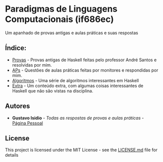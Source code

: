 # Paradigmas de Linguagens Computacionais (if686ec)

Um apanhado de provas antigas e aulas práticas e suas respostas

## Índice:

* [Provas](https://github.com/gustavoisidio/PLC/tree/master/Provas) - Provas antigas de Haskell feitas pelo professor André Santos e resolvidas por mim.
* [APs](https://github.com/gustavoisidio/PLC/tree/master/APs) - Questões de aulas práticas feitas por monitores e respondidas por mim.
* [Algoritmos](https://github.com/gustavoisidio/PLC/tree/master/Algoritmos) - Uma série de algoritmos interessantes em Haskell
* [Extra](https://github.com/gustavoisidio/PLC/tree/master/Extra) - Um conteúdo extra, com algumas coisas interessantes de Haskell que não são vistas na disciplina.

## Autores

* **Gustavo Isidio** - *Todas as respostas de provas e aulas práticas* - [Página Pessoal](cin.ufpe.br/~gisf)

## License

This project is licensed under the MIT License - see the [LICENSE.md](LICENSE.md) file for details

